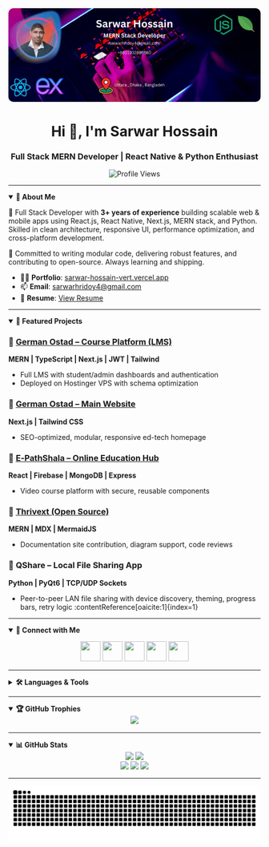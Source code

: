 <div align="center">
  <img src="./assets/Sarwar Hossain.gif" alt="Sarwar Hossain Animation" style="max-width: 100%; border-radius: 10px;" />
</div>

<h1 align="center">Hi 👋, I'm Sarwar Hossain</h1>
<h3 align="center">Full Stack MERN Developer | React Native & Python Enthusiast</h3>

<p align="center">
  <img src="https://komarev.com/ghpvc/?username=sarwarhridoy4&label=Profile%20Views&color=0e75b6&style=flat" alt="Profile Views" />
</p>

---

<details open>
<summary><strong>🌟 About Me</strong></summary>

🚀 Full Stack Developer with **3+ years of experience** building scalable web & mobile apps using React.js, React Native, Next.js, MERN stack, and Python. Skilled in clean architecture, responsive UI, performance optimization, and cross-platform development.

🔧 Committed to writing modular code, delivering robust features, and contributing to open-source. Always learning and shipping.

- 👨‍💻 **Portfolio**: [sarwar-hossain-vert.vercel.app](https://sarwar-hossain-vert.vercel.app)
- 📫 **Email**: [sarwarhridoy4@gmail.com](mailto:sarwarhridoy4@gmail.com)
- 📄 **Resume**: [View Resume](https://drive.google.com/file/d/1A3Go9SF16olXwTZusTeGi4wWDyy6kYGk/view?usp=share_link)

</details>

---

<details open>
<summary><strong>📂 Featured Projects</strong></summary>

### 🔹 [German Ostad – Course Platform (LMS)](https://course.germanostad.com/)  
**MERN | TypeScript | Next.js | JWT | Tailwind**  
- Full LMS with student/admin dashboards and authentication  
- Deployed on Hostinger VPS with schema optimization  

### 🔹 [German Ostad – Main Website](https://www.germanostad.com/)  
**Next.js | Tailwind CSS**  
- SEO-optimized, modular, responsive ed-tech homepage  

### 🔹 [E‑PathShala – Online Education Hub](https://e-pathshala-authentication.web.app/)  
**React | Firebase | MongoDB | Express**  
- Video course platform with secure, reusable components  

### 🔹 [Thrivext (Open Source)](https://thrivext.vercel.app/)  
**MERN | MDX | MermaidJS**  
- Documentation site contribution, diagram support, code reviews  

### 🔹 **QShare – Local File Sharing App**  
**Python | PyQt6 | TCP/UDP Sockets**  
- Peer-to-peer LAN file sharing with device discovery, theming, progress bars, retry logic :contentReference[oaicite:1]{index=1}

</details>

---

<details open>
<summary><strong>🤝 Connect with Me</strong></summary>

<p align="center">
  <a href="https://www.linkedin.com/in/sarwar-hridoy4/" target="_blank"><img src="https://raw.githubusercontent.com/rahuldkjain/github-profile-readme-generator/master/src/images/icons/Social/linked-in-alt.svg" height="40" width="40" /></a>
  <a href="https://stackoverflow.com/users/19937858/sarwar-hossain" target="_blank"><img src="https://raw.githubusercontent.com/rahuldkjain/github-profile-readme-generator/master/src/images/icons/Social/stack-overflow.svg" height="40" width="40" /></a>
  <a href="https://www.facebook.com/sarwarhridoy4/" target="_blank"><img src="https://raw.githubusercontent.com/rahuldkjain/github-profile-readme-generator/master/src/images/icons/Social/facebook.svg" height="40" width="40" /></a>
  <a href="https://www.instagram.com/sarwarhridoy04/" target="_blank"><img src="https://raw.githubusercontent.com/rahuldkjain/github-profile-readme-generator/master/src/images/icons/Social/instagram.svg" height="40" width="40" /></a>
  <a href="https://discord.gg/Sarwar Hossain#4107" target="_blank"><img src="https://raw.githubusercontent.com/rahuldkjain/github-profile-readme-generator/master/src/images/icons/Social/discord.svg" height="40" width="40" /></a>
</p>

</details>

---

<details>
<summary><strong>🛠️ Languages & Tools</strong></summary>

<p align="center">
  <!-- Frontend -->
  <a href="https://reactjs.org/"><img src="https://raw.githubusercontent.com/devicons/devicon/master/icons/react/react-original-wordmark.svg" width="50" /></a>
  <a href="https://reactnative.dev/"><img src="https://reactnative.dev/img/header_logo.svg" width="50" /></a>
  <a href="https://redux.js.org"><img src="https://raw.githubusercontent.com/devicons/devicon/master/icons/redux/redux-original.svg" width="50" /></a>
  <a href="https://nextjs.org/"><img src="https://cdn.worldvectorlogo.com/logos/nextjs-2.svg" width="50" /></a>
  <a href="https://www.typescriptlang.org/"><img src="https://raw.githubusercontent.com/devicons/devicon/master/icons/typescript/typescript-original.svg" width="50" /></a>
  <a href="https://developer.mozilla.org/en-US/docs/Web/JavaScript"><img src="https://raw.githubusercontent.com/devicons/devicon/master/icons/javascript/javascript-original.svg" width="50" /></a>
  <a href="https://tailwindcss.com/"><img src="https://www.vectorlogo.zone/logos/tailwindcss/tailwindcss-icon.svg" width="50" /></a>
  <a href="https://getbootstrap.com/"><img src="https://raw.githubusercontent.com/devicons/devicon/master/icons/bootstrap/bootstrap-plain-wordmark.svg" width="50" /></a>
  <a href="https://sass-lang.com/"><img src="https://raw.githubusercontent.com/devicons/devicon/master/icons/sass/sass-original.svg" width="50" /></a>

  <!-- Backend -->
  <a href="https://nodejs.org/"><img src="https://raw.githubusercontent.com/devicons/devicon/master/icons/nodejs/nodejs-original-wordmark.svg" width="50" /></a>
  <a href="https://expressjs.com/"><img src="https://raw.githubusercontent.com/devicons/devicon/master/icons/express/express-original-wordmark.svg" width="50" /></a>
  <a href="https://www.mongodb.com/"><img src="https://raw.githubusercontent.com/devicons/devicon/master/icons/mongodb/mongodb-original-wordmark.svg" width="50" /></a>

  <!-- Python -->
  <a href="https://www.python.org/"><img src="https://raw.githubusercontent.com/devicons/devicon/master/icons/python/python-original.svg" width="50" /></a>

  <!-- Tools & OS -->
  <a href="https://firebase.google.com/"><img src="https://www.vectorlogo.zone/logos/firebase/firebase-icon.svg" width="50" /></a>
  <a href="https://postman.com"><img src="https://www.vectorlogo.zone/logos/getpostman/getpostman-icon.svg" width="50" /></a>
  <a href="https://heroku.com"><img src="https://www.vectorlogo.zone/logos/heroku/heroku-icon.svg" width="50" /></a>
  <a href="https://git-scm.com/"><img src="https://www.vectorlogo.zone/logos/git-scm/git-scm-icon.svg" width="50" /></a>
  <a href="https://www.figma.com/"><img src="https://www.vectorlogo.zone/logos/figma/figma-icon.svg" width="50" /></a>
  <a href="https://www.linux.org/"><img src="https://raw.githubusercontent.com/devicons/devicon/master/icons/linux/linux-original.svg" width="50" /></a>
</p>

</details>

---

<details open>
<summary><strong>🏆 GitHub Trophies</strong></summary>

<div align="center">
  <img src="https://github-profile-trophy.vercel.app/?username=sarwarhridoy4&theme=juicyfresh" />
</div>

</details>

---

<details open>
<summary><strong>📊 GitHub Stats</strong></summary>

<div align="center">
  <img src="https://github-readme-stats.vercel.app/api?username=sarwarhridoy4&show_icons=true&locale=en" />
  <img src="https://github-readme-streak-stats.herokuapp.com/?user=sarwarhridoy4" />
</div>

<div align="center">
  <img src="http://github-profile-summary-cards.vercel.app/api/cards/repos-per-language?username=sarwarhridoy4&theme=github_dark" />
  <img src="http://github-profile-summary-cards.vercel.app/api/cards/most-commit-language?username=sarwarhridoy4&theme=github_dark" />
  <img src="http://github-profile-summary-cards.vercel.app/api/cards/profile-details?username=sarwarhridoy4&theme=github_dark" />
</div>

</details>

---

<div align="center">
  <img src="https://github.com/Sarwarhridoy4/Sarwarhridoy4/blob/output/github-snake-dark.svg" alt="Snake Animation" />
</div>
